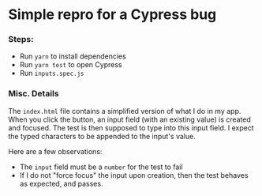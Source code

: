 # Simple repro for a Cypress bug

### Steps:

- Run `yarn` to install dependencies
- Run `yarn test` to open Cypress
- Run `inputs.spec.js`

### Misc. Details

The `index.html` file contains a simplified version of what I do in my app. When you click the button, an input field (with an existing value) is created and focused. The test is then supposed to type into this input field. I expect the typed characters to be appended to the input's value.

Here are a few observations:

- The `input` field must be a `number` for the test to fail
- If I do not "force focus" the input upon creation, then the test behaves as expected, and passes.
